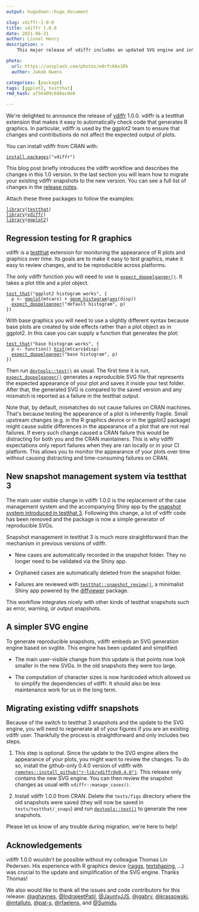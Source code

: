 ```yaml
---
output: hugodown::hugo_document

slug: vdiffr-1-0-0
title: vdiffr 1.0.0
date: 2021-06-21
author: Lionel Henry
description: >
    This major release of vdiffr includes an updated SVG engine and integrates with the snapshot management mechanism of testthat 3.

photo:
  url: https://unsplash.com/photos/e8rfcKAx1Rk
  author: Jakob Owens

categories: [package] 
tags: [ggplot2, testthat]
rmd_hash: a756409c680ac0e0

---
```


We're delighted to announce the release of [vdiffr](https://vdiffr.r-lib.org/) 1.0.0. vdiffr is a testthat extension that makes it easy to automatically check code that generates R graphics. In particular, vdiffr is used by the ggplot2 team to ensure that changes and contributions do not affect the expected output of plots.

You can install vdiffr from CRAN with:

<div class="highlight">

<pre class='chroma'><code class='language-r' data-lang='r'><span class='nf'><a href='https://rdrr.io/r/utils/install.packages.html'>install.packages</a></span><span class='o'>(</span><span class='s'>"vdiffr"</span><span class='o'>)</span></code></pre>

</div>

This blog post briefly introduces the vdiffr workflow and describes the changes in this 1.0 version. In the last section you will learn how to migrate your existing vdiffr snapshots to the new version. You can see a full list of changes in the [release notes](https://vdiffr.r-lib.org/news/index.html#vdiffr-1-0-0-2021-06-08).

Attach these three packages to follow the examples:

<div class="highlight">

<pre class='chroma'><code class='language-r' data-lang='r'><span class='kr'><a href='https://rdrr.io/r/base/library.html'>library</a></span><span class='o'>(</span><span class='nv'><a href='https://testthat.r-lib.org'>testthat</a></span><span class='o'>)</span>
<span class='kr'><a href='https://rdrr.io/r/base/library.html'>library</a></span><span class='o'>(</span><span class='nv'><a href='https://vdiffr.r-lib.org/'>vdiffr</a></span><span class='o'>)</span>
<span class='kr'><a href='https://rdrr.io/r/base/library.html'>library</a></span><span class='o'>(</span><span class='nv'><a href='https://ggplot2.tidyverse.org'>ggplot2</a></span><span class='o'>)</span></code></pre>

</div>

## Regression testing for R graphics

vdiffr is a [testthat](https://testthat.r-lib.org/) extension for monitoring the appearance of R plots and graphics over time. Its goals are to make it easy to test graphics, make it easy to review changes, and to be reproducible across platforms.

The only vdiffr function you will need to use is [`expect_doppelganger()`](https://vdiffr.r-lib.org/reference/expect_doppelganger.html). It takes a plot title and a plot object.

<div class="highlight">

<pre class='chroma'><code class='language-r' data-lang='r'><span class='nf'><a href='https://testthat.r-lib.org/reference/test_that.html'>test_that</a></span><span class='o'>(</span><span class='s'>"ggplot2 histogram works"</span>, <span class='o'>&#123;</span>
  <span class='nv'>p</span> <span class='o'>&lt;-</span> <span class='nf'><a href='https://ggplot2.tidyverse.org/reference/ggplot.html'>ggplot</a></span><span class='o'>(</span><span class='nv'>mtcars</span><span class='o'>)</span> <span class='o'>+</span> <span class='nf'><a href='https://ggplot2.tidyverse.org/reference/geom_histogram.html'>geom_histogram</a></span><span class='o'>(</span><span class='nf'><a href='https://ggplot2.tidyverse.org/reference/aes.html'>aes</a></span><span class='o'>(</span><span class='nv'>disp</span><span class='o'>)</span><span class='o'>)</span>
  <span class='nf'><a href='https://vdiffr.r-lib.org/reference/expect_doppelganger.html'>expect_doppelganger</a></span><span class='o'>(</span><span class='s'>"default histogram"</span>, <span class='nv'>p</span><span class='o'>)</span>
<span class='o'>&#125;</span><span class='o'>)</span></code></pre>

</div>

With base graphics you will need to use a slightly different syntax because base plots are created by side effects rather than a plot object as in ggplot2. In this case you can supply a function that generates the plot:

<div class="highlight">

<pre class='chroma'><code class='language-r' data-lang='r'><span class='nf'><a href='https://testthat.r-lib.org/reference/test_that.html'>test_that</a></span><span class='o'>(</span><span class='s'>"base histogram works"</span>, <span class='o'>&#123;</span>
  <span class='nv'>p</span> <span class='o'>&lt;-</span> <span class='kr'>function</span><span class='o'>(</span><span class='o'>)</span> <span class='nf'><a href='https://rdrr.io/r/graphics/hist.html'>hist</a></span><span class='o'>(</span><span class='nv'>mtcars</span><span class='o'>$</span><span class='nv'>disp</span><span class='o'>)</span>
  <span class='nf'><a href='https://vdiffr.r-lib.org/reference/expect_doppelganger.html'>expect_doppelganger</a></span><span class='o'>(</span><span class='s'>"base histogram"</span>, <span class='nv'>p</span><span class='o'>)</span>
<span class='o'>&#125;</span><span class='o'>)</span></code></pre>

</div>

Then run [`devtools::test()`](https://devtools.r-lib.org//reference/test.html) as usual. The first time it is run, [`expect_doppelganger()`](https://vdiffr.r-lib.org/reference/expect_doppelganger.html) generates a reproducible SVG file that represents the expected appearance of your plot and saves it inside your test folder. After that, the generated SVG is compared to the saved version and any mismatch is reported as a failure in the testthat output.

Note that, by default, mismatches do not cause failures on CRAN machines. That's because testing the appearance of a plot is inherently fragile. Small upstream changes (e.g. in the R graphics device or in the ggplot2 package) might cause subtle differences in the appearance of a plot that are not real failures. If every such change caused a CRAN failure this would be distracting for both you and the CRAN maintainers. This is why vdiffr expectations only report failures when they are ran locally or in your CI platform. This allows you to monitor the appearance of your plots over time without causing distracting and time-consuming failures on CRAN.

## New snapshot management system via testthat 3

The main user visible change in vdiffr 1.0.0 is the replacement of the case management system and the accompanying Shiny app by the [snapshot system introduced in testthat 3](https://testthat.r-lib.org/articles/snapshotting.html). Following this change, a lot of vdiffr code has been removed and the package is now a simple generator of reproducible SVGs.

Snapshot management in testthat 3 is much more straightforward than the mechanism in previous versions of vdiffr.

-   New cases are automatically recorded in the snapshot folder. They no longer need to be validated via the Shiny app.

-   Orphaned cases are automatically deleted from the snapshot folder.

-   Failures are reviewed with [`testthat::snapshot_review()`](https://testthat.r-lib.org/reference/snapshot_accept.html), a minimalist Shiny app powered by the [diffviewer](https://github.com/r-lib/diffviewer/) package.

This workflow integrates nicely with other kinds of testthat snapshots such as error, warning, or output snapshots.

## A simpler SVG engine

To generate reproducible snapshots, vdiffr embeds an SVG generation engine based on svglite. This engine has been updated and simplified.

-   The main user-visible change from this update is that points now look smaller in the new SVGs. In the old snapshots they were too large.

-   The computation of character sizes is now hardcoded which allowed us to simplify the dependencies of vdiffr. It should also be less maintenance work for us in the long term.

## Migrating existing vdiffr snapshots

Because of the switch to testthat 3 snapshots and the update to the SVG engine, you will need to regenerate all of your figures if you are an existing vdiffr user. Thankfully the process is straightforward and only includes two steps.

1.  This step is optional. Since the update to the SVG engine alters the appearance of your plots, you might want to review the changes. To do so, install the github-only 0.4.0 version of vdiffr with [`remotes::install_github("r-lib/vdiffr@v0.4.0")`](https://remotes.r-lib.org/reference/install_github.html). This release only contains the new SVG engine. You can then review the snapshot changes as usual with `vdiffr::manage_cases()`.

2.  Install vdiffr 1.0.0 from CRAN. Delete the `tests/figs` directory where the old snapshots were saved (they will now be saved in `tests/testthat/_snaps`) and run [`devtools::test()`](https://devtools.r-lib.org//reference/test.html) to generate the new snapshots.

Please let us know of any trouble during migration, we're here to help!

## Acknowledgements

vdiffr 1.0.0 wouldn't be possible without my colleague Thomas Lin Pedersen. His experience with R graphics device ([raggs](https://github.com/r-lib/ragg), [textshaping](https://github.com/r-lib/textshaping), ...) was crucial to the update and simplification of the SVG engine. Thanks Thomas!

We also would like to thank all the issues and code contributors for this release: [@aghaynes](https://github.com/aghaynes), [@IndrajeetPatil](https://github.com/IndrajeetPatil), [@JauntyJJS](https://github.com/JauntyJJS), [@jgabry](https://github.com/jgabry), [@krassowski](https://github.com/krassowski), [@mtalluto](https://github.com/mtalluto), [@pat-s](https://github.com/pat-s), [@rfaelens](https://github.com/rfaelens), and [@Sumidu](https://github.com/Sumidu).

